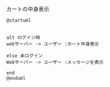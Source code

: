 カートの中身表示
```uml
@startuml


alt ログイン時
webサーバー -> ユーザー :カート中身表示

else 未ログイン
Webサーバー -> ユーザー :メッセージを表示

end
@enduml
```
